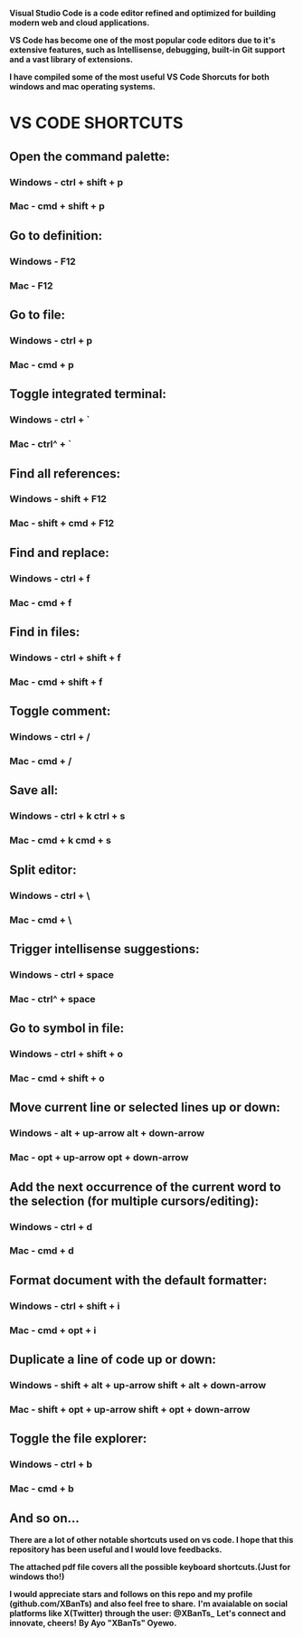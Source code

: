 **Visual Studio Code is a code editor refined and optimized for building modern web and cloud applications.**

**VS Code has become one of the most popular code editors due to it's extensive features, such as Intellisense, debugging, built-in Git support and a vast library of extensions.**

**I have compiled some of the most useful VS Code Shorcuts for both windows and mac operating systems.**

# VS CODE SHORTCUTS

## Open the command palette:
### Windows - ctrl + shift + p
### Mac - cmd + shift + p


## Go to definition:
### Windows - F12
### Mac - F12


## Go to file:
### Windows - ctrl + p
### Mac - cmd + p


## Toggle integrated terminal:
### Windows - ctrl + `
### Mac - ctrl^ + `


## Find all references:
### Windows - shift + F12
### Mac - shift + cmd + F12


## Find and replace:
### Windows - ctrl + f
### Mac - cmd + f


## Find in files:
### Windows - ctrl + shift + f
### Mac - cmd + shift + f


## Toggle comment:
### Windows - ctrl + /
### Mac - cmd + /


## Save all:
### Windows - ctrl + k   ctrl + s
### Mac - cmd + k   cmd + s


## Split editor:
### Windows - ctrl + \
### Mac - cmd + \


## Trigger intellisense suggestions:
### Windows - ctrl + space
### Mac - ctrl^ + space


## Go to symbol in file:
### Windows - ctrl + shift + o
### Mac - cmd + shift + o


## Move current line or selected lines up or down:
### Windows - alt + up-arrow   alt + down-arrow
### Mac - opt + up-arrow   opt + down-arrow


## Add the next occurrence of the current word to the selection (for multiple cursors/editing):
### Windows - ctrl + d
### Mac - cmd + d


## Format document with the default formatter:
### Windows - ctrl + shift + i
### Mac - cmd + opt + i


## Duplicate a line of code up or down:
### Windows - shift + alt + up-arrow   shift + alt + down-arrow
### Mac - shift + opt + up-arrow   shift + opt + down-arrow


## Toggle the file explorer:
### Windows - ctrl + b
### Mac - cmd + b


## And so on...


**There are a lot of other notable shortcuts used on vs code. I hope that this repository has been useful and I would love feedbacks.**

**The attached pdf file covers all the possible keyboard shortcuts.(Just for windows tho!)**

**I would appreciate stars and follows on this repo and my profile (github.com/XBanTs) and also feel free to share.**
**I'm avaialable on social platforms like X(Twitter) through the user: @XBanTs_**
**Let's connect and innovate, cheers!**
**By Ayo "XBanTs" Oyewo.**
